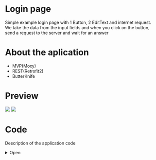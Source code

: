 # Login page
Simple example login page with 1 Button, 2 EditText and internet request. 
We take the data from the input fields and when you click on the button, send a request to the server and wait for an answer

# About the aplication
 - MVP(Moxy)
 - REST(Retrofit2)
 - ButterKnife

# Preview
![](http://media.giphy.com/media/5b9xDSw5DBiGBGwRak/giphy.gif) ![](http://media.giphy.com/media/4VXZfmSXGJAiC3wsZb/giphy.gif)

# Code
Description of the application code
<details><summary>Open</summary>
<p>

## Manifest
In the [`Manifest`](https://github.com/GssGuru/Login-Beginner/blob/master/app/src/main/AndroidManifest.xml) add permission on the Internet and initialize MyApp.class. Read the comments in the code

## gradle
In the [`gradle`](https://github.com/GssGuru/Login-Beginner/blob/master/app/build.gradle) add only dependencies on the Internet, ButterKnife , Moxy(MVP) and library for work with image. Read the comments in the code

## Aplication code
[`Aplication code`](https://github.com/GssGuru/Login-Beginner/tree/master/app/src/main/java/guru/gss/loginbeginner) - is the code with the mechanics of the application.
Carefully read the code comments.

To make our code more flexible we apply the MVP architectural pattern. Divide application into parts:
- model - here we will work with the business logic of the application
- ui - here we will work with the UI "View-Presenter"
- utils - here we will store our utilities
- MyApp.class - root class in the application. Used for various flexible solutions and getting the context and any place of application

пакет model. Divide package into parts:
- interactors - Here we will work with entities.
- repositories - here we work only with data. We take and place them in the database, internal storage or work with Internet requests

пакет ui. Divide package into parts:
- login
- utils
- BaseActivity.java

пакет login. Divide package into parts:
- LoginActivity.java
- LoginActivityPresenter.java
- LoginActivityView.java

## Resources code
[`Res folder.`](https://github.com/GssGuru/Login-Beginner/tree/master/app/src/main/res) Change only Application Name

</p>
</details>
